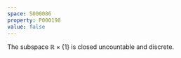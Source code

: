 ```yaml
---
space: S000086
property: P000198
value: false
---
```


The subspace $\mathbb{R}{\times}\{1\}$ is closed uncountable and discrete.
